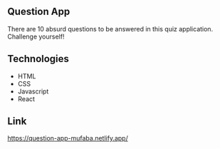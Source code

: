 ## Question App

There are 10 absurd questions to be answered in this quiz application. Challenge yourself!

## Technologies

- HTML
- CSS
- Javascript
- React

## Link

https://question-app-mufaba.netlify.app/